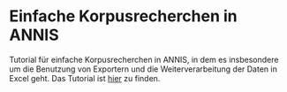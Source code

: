 # Einfache Korpusrecherchen in ANNIS

Tutorial für einfache Korpusrecherchen in ANNIS, in dem es insbesondere um die Benutzung von Exportern und die Weiterverarbeitung der Daten in Excel geht. Das Tutorial ist [hier](https://empirical-linguistics.github.io/einfache-korpusrecherchen-annis/) zu finden.